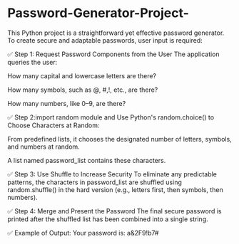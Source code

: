 # Password-Generator-Project-
This Python project is a straightforward yet effective password generator. 
To create secure and adaptable passwords, user input is required:

✅ Step 1: Request Password Components from the User
The application queries the user:

How many capital and lowercase letters are there?

How many symbols, such as @, #,!, etc., are there?

How many numbers, like 0–9, are there?

✅ Step 2:import random module and Use Python's random.choice() to Choose Characters at Random:

From predefined lists, it chooses the designated number of letters, symbols, and numbers at random.

A list named password_list contains these characters.

✅ Step 3: Use Shuffle to Increase Security
To eliminate any predictable patterns, the characters in password_list are shuffled using random.shuffle() in the hard version
(e.g., letters first, then symbols, then numbers).

✅ Step 4: Merge and Present the Password
The final secure password is printed after the shuffled list has been combined into a single string.

✅ Example of Output: 
Your password is: a&2F9!b7#
